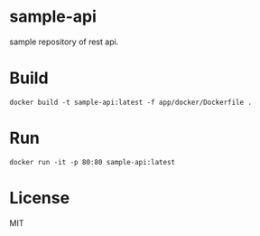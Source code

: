 # sample-api
sample repository of rest api.

# Build 
```
docker build -t sample-api:latest -f app/docker/Dockerfile .
```

# Run
```
docker run -it -p 80:80 sample-api:latest
```

# License
MIT
